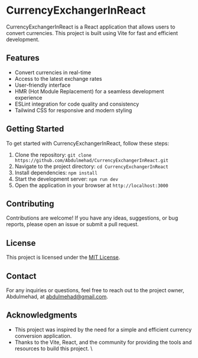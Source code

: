 
# CurrencyExchangerInReact

CurrencyExchangerInReact is a React application that allows users to convert currencies. This project is built using Vite for fast and efficient development.

## Features

- Convert currencies in real-time
- Access to the latest exchange rates
- User-friendly interface
- HMR (Hot Module Replacement) for a seamless development experience
- ESLint integration for code quality and consistency
- Tailwind CSS for responsive and modern styling

## Getting Started

To get started with CurrencyExchangerInReact, follow these steps:

1. Clone the repository: `git clone https://github.com/Abdulmehad/CurrencyExchangerInReact.git`
2. Navigate to the project directory: `cd CurrencyExchangerInReact`
3. Install dependencies: `npm install`
4. Start the development server: `npm run dev`
5. Open the application in your browser at `http://localhost:3000`

## Contributing

Contributions are welcome! If you have any ideas, suggestions, or bug reports, please open an issue or submit a pull request.

## License

This project is licensed under the [MIT License](https://github.com/Abdulmehad/CurrencyExchangerInReact/blob/main/LICENSE).

## Contact

For any inquiries or questions, feel free to reach out to the project owner, Abdulmehad, at abdulmehad@gmail.com.

## Acknowledgments

- This project was inspired by the need for a simple and efficient currency conversion application.
- Thanks to the Vite, React, and the community for providing the tools and resources to build this project.
\
